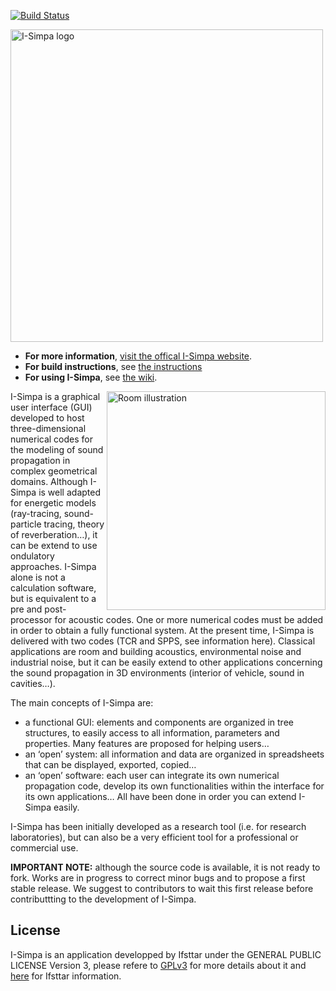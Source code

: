
[![Build Status](https://travis-ci.org/Ifsttar/I-Simpa.svg?branch=master)](https://travis-ci.org/Ifsttar/I-Simpa)

<IMG SRC="http://i-simpa.ifsttar.fr/typo3temp/pics/b06522ab44.jpg" WIDTH=500 ALT="I-Simpa logo" TITLE="I-Simpa logo">

* **For more information**, [visit the offical I-Simpa website](http://i-simpa.ifsttar.fr).
* **For build instructions**, see [the instructions](https://github.com/Ifsttar/I-Simpa/blob/master/Docs/Building.md)
* **For using I-Simpa**, see [the wiki](https://github.com/Ifsttar/I-Simpa/wiki).

<IMG ALIGN="right" SRC="https://raw.githubusercontent.com/Ifsttar/I-Simpa/master/Docs/images/wiki%20pictures/illustration_i_simpa_room-Home_page.png" WIDTH=350 ALT="Room illustration" TITLE="Room illustration">

I-Simpa is a graphical user interface (GUI) developed to host three-dimensional numerical codes for the modeling of sound propagation
in complex geometrical domains. Although I-Simpa is well adapted for energetic models (ray-tracing, sound-particle tracing, theory of
reverberation…), it can be extend to use ondulatory approaches.
I-Simpa alone is not a calculation software, but is equivalent to a pre and post-processor for acoustic codes. One or more numerical
codes must be added in order to obtain a fully functional system. At the present time, I-Simpa is delivered with two codes
(TCR and SPPS, see information here).
Classical applications are room and building acoustics, environmental noise and industrial noise, but it can be easily extend to other
applications concerning the sound propagation in 3D environments (interior of vehicle, sound in cavities…).

The main concepts of I-Simpa are:

* a functional GUI: elements and components are organized in tree structures, to easily access to all information, parameters and
properties. Many features are proposed for helping users…
* an ‘open’ system: all information and data are organized in spreadsheets that can be displayed, exported, copied…
* an ‘open’ software: each user can integrate its own numerical propagation code, develop its own functionalities within the interface
for its own applications… All have been done in order you can extend I-Simpa easily. 


I-Simpa has been initially developed as a research tool (i.e. for research laboratories), but can also be a very efficient tool for a professional or commercial use.

**IMPORTANT NOTE:** although the source code is available, it is not ready to fork. Works are in progress to correct minor bugs and to propose a first stable release. We suggest to contributors to wait this first release before contributtting to the development of I-Simpa.

## **License**

I-Simpa is an application developped by Ifsttar under the GENERAL PUBLIC LICENSE Version 3, please refere to [GPLv3](https://github.com/Ifsttar/I-Simpa/blob/master/LICENSE.md) for more details about it and [here](https://github.com/Ifsttar/I-Simpa/blob/master/Docs/License.txt) for Ifsttar information.
